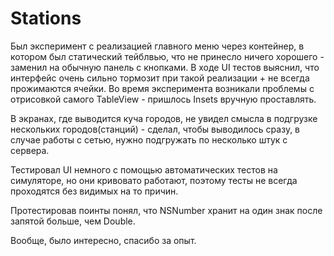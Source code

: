 # Stations

Был эксперимент с реализацией главного меню через контейнер, в котором был статический тейблвью, что не принесло ничего хорошего - заменил на обычную панель с кнопками. В ходе UI тестов выяснил, что интерфейс очень сильно тормозит при такой реализации + не всегда прожимаются ячейки. Во время эксперимента возникали проблемы с отрисовкой самого TableView - пришлось Insets вручную проставлять. 

В экранах, где выводится куча городов, не увидел смысла в подгрузке нескольких городов(станций) - сделал, чтобы выводилось сразу, в случае работы с сетью, нужно подгружать по несколько штук с сервера.

Тестировал UI немного с помощью автоматических тестов на симуляторе, но они кривовато работают, поэтому тесты не всегда проходятся без видимых на то причин.

Протестировав поинты понял, что NSNumber хранит на один знак после запятой больше, чем Double. 

Вообще, было интересно, спасибо за опыт.